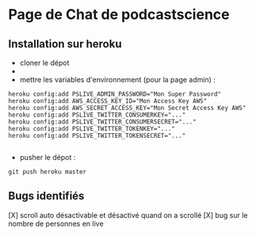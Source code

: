 # Page de Chat de podcastscience


## Installation sur heroku


* cloner le dépot 
* 
* mettre les variables d'environnement (pour la page admin) : 

```````
heroku config:add PSLIVE_ADMIN_PASSWORD="Mon Super Password"
heroku config:add AWS_ACCESS_KEY_ID="Mon Access Key AWS"
heroku config:add AWS_SECRET_ACCESS_KEY="Mon Secret Access Key AWS"
heroku config:add PSLIVE_TWITTER_CONSUMERKEY="..."   
heroku config:add PSLIVE_TWITTER_CONSUMERSECRET="..."
heroku config:add PSLIVE_TWITTER_TOKENKEY="..."      
heroku config:add PSLIVE_TWITTER_TOKENSECRET="..."   


```````


* pusher le dépot : 

```````
git push heroku master

```````



## Bugs identifiés  

[X] scroll auto désactivable et désactivé quand on a scrollé
[X] bug sur le nombre de personnes en live